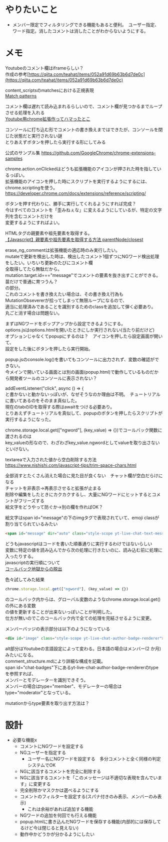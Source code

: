# やりたいこと
- メンバー限定でフィルタリングできる機能もあると便利。　ユーザー指定、ワード指定。消したコメントは消したことがわからないようにする。  

# メモ
Youtubeのコメント欄はiframeらしい？  
作成の参考[https://qiita.com/teahat/items/052a91d69b63b6d7de0c](https://qiita.com/teahat/items/052a91d69b63b6d7de0c)

content_scriptsのmatchesにおける正規表現  
[Match patterns](https://developer.chrome.com/docs/extensions/mv3/match_patterns/)

コメント欄は遅れて読み込まれるらしいので、コメント欄が見つかるまでループさせる処理を入れる  
[Youtube用chrome拡張作ってハマったとこ](https://shacchin.github.io/shacchinlog/2019/01/21/20190121/)

コンソールに打ち込む形でコメントの書き換えまではできたが、コンソールを閉じた状態だと実行されない謎  
とりあえずボタンを押したら実行する形にしてみる  

公式のサンプル集
https://github.com/GoogleChrome/chrome-extensions-samples


chrome.action.onClickedはどうも拡張機能のアイコンが押された時を指しているっぽい。  
拡張機能のアイコンを押した時にスクリプトを実行するようにするには、chrome.scriptingを使う。  
https://developer.chrome.com/docs/extensions/reference/scripting/

ボタンを押す代わりに、勝手に実行してくれるようにすれば完成？  
今はすべてのコメントを「歪みねぇな」に変えるようにしているが、特定の文字列を含むコメントだけを  
変更するようにすればよい。  

HTMLタグの親要素や祖先要素を取得する。  
[【Javascript】親要素や祖先要素を取得する方法 parentNode/closest](https://yuyauver98.me/js-parentnode-closest/)

erase_ng_commentは拡張機能の適応時のみ実行したい。  
mutateで更新を検出した時は、検出したコメント1個ずつにNGワード検出処理をしたい。いちいち更新のたびにコメント欄  
全取得してたら無駄だから。  
mutation.target.id==="message"でコメントの要素を抜き出すことができる。  
<span id="message" dir="auto" class="style-scope yt-live-chat-text-message-renderer">苗だけで普通に育つうん？</span>  
の部分。  
これのコメントを書き換えたい場合は、その書き換え行為もMutationObsevererが拾ってしまって無限ループになるので、  
適当に処理済みであることを識別するためのclassを追加して弾く必要あり。  
丸ごと消す場合は問題ない。  

まずはNGワードをポップアップから設定できるようにする。  
options.jsはoptions.htmlを開いたときにしか実行されない(当たり前だけど)  
オプションじゃなくてpopupにするのは？　アイコンを押したら設定画面が開いて、  
設定をした後にボタンを押したら実行開始。


popup.jsのconsole.log()を書いてもコンソールに出力されず、変数の確認ができない。  
今メインで開いている画面とは別の画面(popup.html)で動作しているものだから開発者ツールのコンソールに表示されない？

addEventListener("click", async () => {  
と書かないと動かないっぽいが、なぜそうなのか理由は不明。　チュートリアルに書いてあるのをそのまま真似した。  
現在のtabのIDを取得する際はawaitをつける必要あり。  
とりあえずチュートリアルを真似して、popupのボタンを押したらスクリプトが実行するようになった。  

chrome.storage.local.get(["ngword"], (key_value) => {})でコールバック関数に渡されるのは  
key_valueの形なので、わざわざkey_value.ngwordとしてvalueを取り出さないといけない。

textareaで入力された値から空白削除する方法  
https://www.nishishi.com/javascript-tips/trim-space-chars.html  

全部消すとたくさん消えた場合に見た目が良くない　チャット欄が空白だらけになる  
チャットを非表示→再表示させると拡張が止まる  
削除や編集をしたときにカクカクするし、大量にNGワードにヒットするとコメントがフリーズする  
絵文字をどうやって防ぐか→別の欄を作ればOK？

絵文字はspan id="message"の下のimgタグで表現されていて、emoji classが割り当てられているみたい 
```html
<span id="message" dir="auto" class="style-scope yt-live-chat-text-message-renderer"><img class="emoji yt-formatted-string style-scope yt-live-chat-text-message-renderer" src="https://www.youtube.com/s/gaming/emoji/7ff574f2/emoji_u1f929.svg" alt="🤩" shared-tooltip-text=":star_struck:" id="emoji-33"></span>
```

どうもjavascriptはコードを書いた順番通りに実行するわけではないらしい  
変数に特定の値を読み込んでから次の処理に行きたいのに、読み込む前に処理に入ったりする。  
javascriptの実行順について  
[コールバック地獄からの脱出](https://qiita.com/umeko2015/items/2fdb2785eac8f4117f23)

色々試してみた結果
```javascript
chrome.storage.local.get(["ngword"], (key_value) => {})
```
のコールバック内からは、グローバル変数のようなchrome.storage.local.get()の外にある変数  
の値を更新することが出来ないっぽいことが判明した。  
仕方が無いのでこのコールバック内で全ての処理を完結させるように変更。

メンバーバッジの表示部分は以下のようになっている
```html
<div id="image" class="style-scope yt-live-chat-author-badge-renderer"><img src="https://yt3.ggpht.com/e43lm5wGp4sHf2F9z-0-e43wIDLZhoESpbxopKlsbBIRycYMYi69p4dAqrEATabpuRKz2f9WAg=s16-c-k" class="style-scope yt-live-chat-author-badge-renderer" alt="Member (2 months)"></div>
```
alt部分はYoutubeの言語設定によって変わる。日本語の場合はメンバー(2 か月)みたいになる。  
comment_structure.mdにより詳細な構成を記載。  
span id="chat-badges"下にあるyt-live-chat-author-badge-rendererのtypeを参照すれば、  
メンバーとモデレーターを識別できそう。  
メンバーの場合はtype="member"、モデレーターの場合はtype="moderator"となっている。  

mutationからtype要素を取り出す方法は？

# 設計
- 必要な機能x
    - コメントにNGワードを設定する
    - NGユーザーを指定する
        - ユーザー名にNGワードを設定する　多分コメントと全く同様の判定システムでOK
    - NGに該当するコメントを完全に削除する
    - NGに該当するコメントを「このメッセージは不適切な表現を含んでいます」に変更する
    - 完全削除かマスクかは選べるようにする
    - コメントのフィルターを設定する(スパナ付きのみ表示、メンバーのみ表示)
        - これは余裕があれば追加する機能
    - NGワードの追加を何回でも行える機能
    - popup.htmlに書き込んだNGワードを保存する機能(内部的には保存してるけど今は閉じると見えない)
    - 動作中かどうかが分かるようにしたい